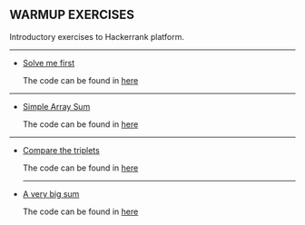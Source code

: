 ## WARMUP EXERCISES

Introductory exercises to Hackerrank platform.

---

- [Solve me first](https://www.hackerrank.com/challenges/solve-me-first)

   The code can be found in [here](solve-me-first.py)
   
---

- [Simple Array Sum](https://www.hackerrank.com/challenges/simple-array-sum)

   The code can be found in [here](simple-array-sum.py)

 ---

- [Compare the triplets](https://www.hackerrank.com/challenges/compare-the-triplets)

   The code can be found in [here](compare-the-triplets.py)
 
  ---

- [A very big sum](https://www.hackerrank.com/challenges/a-very-big-sum)

   The code can be found in [here](a-very-big-sum.py)
 




